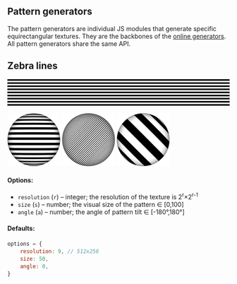 
## Pattern generators

The pattern generators are individual JS modules that generate specific equirectangular
textures. They are the backbones of the [online generators](../online/index.md).
All pattern generators share the same API.


## Zebra lines
<img src="images/zebra-lines.jpg">

[<img src="images/zebra-lines-1.png">](https://boytchev.github.io/texture-generator/online/zebra-lines?a=0&r=9&s=80) [<img src="images/zebra-lines-2.png">](https://boytchev.github.io/texture-generator/online/zebra-lines?a=45&r=9&s=30)  [<img src="images/zebra-lines-3.png">](https://boytchev.github.io/texture-generator/online/zebra-lines?a=-45&r=9&s=94	) 

#### Options:

* `resolution` (`r`) &ndash; integer; the resolution of the texture is 2<sup>r</sup>&times;2<sup>r-1</sup>
* `size` (`s`) &ndash; number; the visual size of the pattern &#x2208; [0,100]
* `angle` (`a`) &ndash; number; the angle of pattern tilt &#x2208; [-180&deg;,180&deg;]

#### Defaults:

```js
options = {
	resolution: 9, // 512x256
	size: 50,
	angle: 0,
}
```



